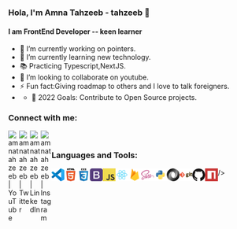 ### Hola, I'm Amna Tahzeeb - tahzeeb 👋

#### I am FrontEnd Developer -- keen learner

- 🔭 I’m currently working on pointers.
- 🌱 I’m currently learning new technology.
- 📚 Practicing Typescript,NextJS.
- 👯 I’m looking to collaborate on youtube.
- ⚡ Fun fact:Giving roadmap to others and I love to talk foreigners.
- - 🥅 2022 Goals: Contribute to Open Source projects.


### Connect with me:

[<img align="left" alt="amnatahzeeb | YouTube" width="22px" src="https://cdn.jsdelivr.net/npm/simple-icons@v3/icons/youtube.svg" />][youtube]
[<img align="left" alt="amnatahzeeb | Twitter" width="22px" src="https://cdn.jsdelivr.net/npm/simple-icons@v3/icons/twitter.svg" />][twitter]
[<img align="left" alt="amnatahzeeb | LinkedIn" width="22px" src="https://cdn.jsdelivr.net/npm/simple-icons@v3/icons/linkedin.svg" />][linkedin]
[<img align="left" alt="amnatahzeeb | Instagram" width="22px" src="https://cdn.jsdelivr.net/npm/simple-icons@v3/icons/instagram.svg" />][instagram]

<br />

### Languages and Tools:

<img align="left" alt="Visual Studio Code" width="26px" src="https://raw.githubusercontent.com/github/explore/80688e429a7d4ef2fca1e82350fe8e3517d3494d/topics/visual-studio-code/visual-studio-code.png" />
<img align="left" alt="HTML5" width="26px" src="https://raw.githubusercontent.com/github/explore/80688e429a7d4ef2fca1e82350fe8e3517d3494d/topics/html/html.png" />
<img align="left" alt="CSS3" width="26px" src="https://raw.githubusercontent.com/github/explore/80688e429a7d4ef2fca1e82350fe8e3517d3494d/topics/css/css.png" />
<img align="left" alt="bootstap" width="26px" src="https://raw.githubusercontent.com/github/explore/80688e429a7d4ef2fca1e82350fe8e3517d3494d/topics/bootstrap/bootstrap.png" />
<img align="left" alt="JavaScript" width="26px" src="https://raw.githubusercontent.com/github/explore/80688e429a7d4ef2fca1e82350fe8e3517d3494d/topics/javascript/javascript.png" />
<img align="left" alt="React" width="26px" src="https://raw.githubusercontent.com/github/explore/80688e429a7d4ef2fca1e82350fe8e3517d3494d/topics/react/react.png" />
<img align="left" alt="firebase" width="26px" src="https://raw.githubusercontent.com/github/explore/80688e429a7d4ef2fca1e82350fe8e3517d3494d/topics/firebase/firebase.png" />
<img align="left" alt="Sass" width="26px" src="https://raw.githubusercontent.com/github/explore/80688e429a7d4ef2fca1e82350fe8e3517d3494d/topics/sass/sass.png" />
/>
<img align="left" alt="Python" width="26px" src="https://raw.githubusercontent.com/github/explore/80688e429a7d4ef2fca1e82350fe8e3517d3494d/topics/python/python.png" 
/>
<img align="left" alt="JSON" width="26px" src="https://raw.githubusercontent.com/github/explore/80688e429a7d4ef2fca1e82350fe8e3517d3494d/topics/json/json.png" 
/>
<img align="left" alt="Git" width="26px" src="https://raw.githubusercontent.com/github/explore/80688e429a7d4ef2fca1e82350fe8e3517d3494d/topics/git/git.png" />
<img align="left" alt="GitHub" width="26px" src="https://raw.githubusercontent.com/github/explore/78df643247d429f6cc873026c0622819ad797942/topics/github/github.png" />
<img align="left" alt="npm" width="26px" src="https://raw.githubusercontent.com/github/explore/80688e429a7d4ef2fca1e82350fe8e3517d3494d/topics/npm/npm.png" />

<br />
<br />


[twitter]: https://twitter.com/AmnaTahzeeb
[youtube]: https://www.youtube.com/channel/UCRMOQ2LTZOzdWrkF5lnXqkQ
[instagram]: https://www.instagram.com/aamnazaidiii/
[linkedin]: https://www.linkedin.com/in/amna12/

